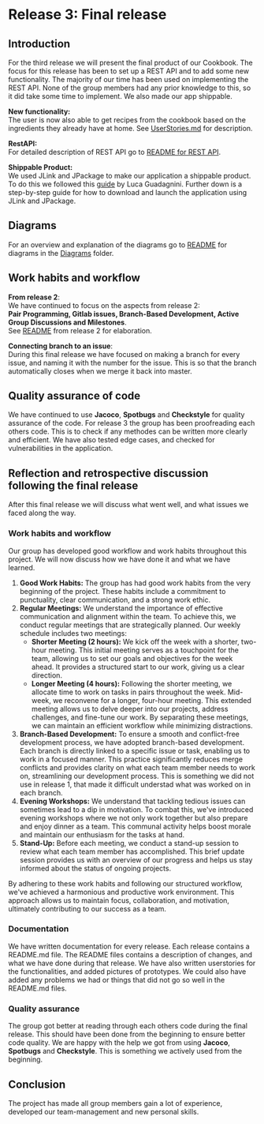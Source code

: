 # Release 3: Final release 

## Introduction 

For the third release we will present the final product of our Cookbook. The focus for this release has been to set up a REST API and to add some new functionality. The majority of our time has been used on implementing the REST API. None of the group members had any prior knowledge to this, so it did take some time to implement. We also made our app shippable.

**New functionality:**  
The user is now also able to get recipes from the cookbook based on the ingredients they already have at home. See [UserStories.md](/docs/release3/UserStories.md) for description. 

**RestAPI:**  
For detailed description of REST API go to [README for REST API](/cookbook/restserver/README.md).

**Shippable Product:**  
We used JLink and JPackage to make our application a shippable product. To do this we followed this [guide](https://dev.to/cherrychain/javafx-jlink-and-jpackage-h9) by Luca Guadagnini. Further down is a step-by-step guide for how to download and launch the application using JLink and JPackage. 



## Diagrams 
For an overview and explanation of the diagrams go to [README](/docs/release3/Diagrams/README.md) for diagrams in the [Diagrams](/docs/release3/Diagrams) folder.

## Work habits and workflow

**From release 2**:   
We have continued to focus on the aspects from release 2:  
**Pair Programming, Gitlab issues, Branch-Based Development, Active Group Discussions and Milestones**.  
See [README](/docs/release2/README.md) from release 2 for elaboration. 

**Connecting branch to an issue**:  
During this final release we have focused on making a branch for every issue, and naming it with the number for the issue. This is so that the branch automatically closes when we merge it back into master.

## Quality assurance of code
We have continued to use **Jacoco**, **Spotbugs** and **Checkstyle** for quality assurance of the code.
For release 3 the group has been proofreading each others code. This is to check if any methodes can be written more clearly and efficient. We have also tested edge cases, and checked for vulnerabilities in the application.  


## Reflection and retrospective discussion following the final release

After this final release we will discuss what went well, and what issues we faced along the way. 

### Work habits and workflow
Our group has developed good workflow and work habits throughout this project. We will now discuss how we have done it and what we have learned.  

1. **Good Work Habits:** The group has had good work habits from the very beginning of the project. These habits include a commitment to punctuality, clear communication, and a strong work ethic. 
2. **Regular Meetings:** We understand the importance of effective communication and alignment within the team. To achieve this, we conduct regular meetings that are strategically planned. Our weekly schedule includes two meetings:
    - **Shorter Meeting (2 hours):** We kick off the week with a shorter, two-hour meeting. This initial meeting serves as a touchpoint for the team, allowing us to set our goals and objectives for the week ahead. It provides a structured start to our work, giving us a clear direction.
    - **Longer Meeting (4 hours):** Following the shorter meeting, we allocate time to work on  tasks in pairs throughout the week. Mid-week, we reconvene for a longer, four-hour meeting. This extended meeting allows us to delve deeper into our projects, address challenges, and fine-tune our work. By separating these meetings, we can maintain an efficient workflow while minimizing distractions.
3. **Branch-Based Development:** To ensure a smooth and conflict-free development process, we have adopted branch-based development. Each branch is directly linked to a specific issue or task, enabling us to work in a focused manner. This practice significantly reduces merge conflicts and provides clarity on what each team member needs to work on, streamlining our development process. This is something we did not use in release 1, that made it difficult understad what was worked on in each branch.  
4. **Evening Workshops:** We understand that tackling tedious issues can sometimes lead to a dip in motivation. To combat this, we've introduced evening workshops where we not only work together but also prepare and enjoy dinner as a team. This communal activity helps boost morale and maintain our enthusiasm for the tasks at hand.
5. **Stand-Up:** Before each meeting, we conduct a stand-up session to review what each team member has accomplished. This brief update session provides us with an overview of our progress and helps us stay informed about the status of ongoing projects.

By adhering to these work habits and following our structured workflow, we've achieved a harmonious and productive work environment. This approach allows us to maintain focus, collaboration, and motivation, ultimately contributing to our success as a team.

### Documentation
We have written documentation for every release. Each release contains a README.md file. The README files contains a description of changes, and what we have done during that release. We have also written userstories for the functionalities, and added pictures of prototypes. We could also have added any problems we had or things that did not go so well in the README.md files. 

### Quality assurance   
The group got better at reading through each others code during the final release. This should have been done from the beginning to ensure better code quality.
We are happy with the help we got from using **Jacoco**, **Spotbugs** and **Checkstyle**. This is something we actively used from the beginning.   
## Conclusion
The project has made all group members gain a lot of experience, developed our team-management and new personal skills.   
